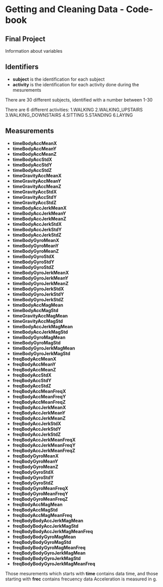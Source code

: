 # Getting and Cleaning Data - Code-book
## Final Project

Information about variables

## Identifiers
* **subject** is the identification for each subject
* **activity** is the identification for each activity done during the mesurements

There are 30 different subjects, identified with a number between 1-30

There are 6 different activities:
1.WALKING
2.WALKING_UPSTAIRS
3.WALKING_DOWNSTAIRS
4.SITTING
5.STANDING
6.LAYING


## Measurements
* **timeBodyAccMeanX**
* **timeBodyAccMeanY**
* **timeBodyAccMeanZ**
* **timeBodyAccStdX**
* **timeBodyAccStdY**
* **timeBodyAccStdZ**
* **timeGravityAccMeanX**
* **timeGravityAccMeanY**
* **timeGravityAccMeanZ**
* **timeGravityAccStdX**
* **timeGravityAccStdY**
* **timeGravityAccStdZ**
* **timeBodyAccJerkMeanX**
* **timeBodyAccJerkMeanY**
* **timeBodyAccJerkMeanZ**
* **timeBodyAccJerkStdX**
* **timeBodyAccJerkStdY**
* **timeBodyAccJerkStdZ**
* **timeBodyGyroMeanX**
* **timeBodyGyroMeanY**
* **timeBodyGyroMeanZ**
* **timeBodyGyroStdX**
* **timeBodyGyroStdY**
* **timeBodyGyroStdZ**
* **timeBodyGyroJerkMeanX**
* **timeBodyGyroJerkMeanY**          
* **timeBodyGyroJerkMeanZ**
* **timeBodyGyroJerkStdX**
* **timeBodyGyroJerkStdY**
* **timeBodyGyroJerkStdZ**
* **timeBodyAccMagMean**
* **timeBodyAccMagStd**
* **timeGravityAccMagMean**
* **timeGravityAccMagStd**    
* **timeBodyAccJerkMagMean**
* **timeBodyAccJerkMagStd**
* **timeBodyGyroMagMean**
* **timeBodyGyroMagStd**
* **timeBodyGyroJerkMagMean**
* **timeBodyGyroJerkMagStd**
* **freqBodyAccMeanX**
* **freqBodyAccMeanY**
* **freqBodyAccMeanZ**
* **freqBodyAccStdX**
* **freqBodyAccStdY**
* **freqBodyAccStdZ**
* **freqBodyAccMeanFreqX**
* **freqBodyAccMeanFreqY**
* **freqBodyAccMeanFreqZ**
* **freqBodyAccJerkMeanX**
* **freqBodyAccJerkMeanY**
* **freqBodyAccJerkMeanZ**
* **freqBodyAccJerkStdX**
* **freqBodyAccJerkStdY**
* **freqBodyAccJerkStdZ**
* **freqBodyAccJerkMeanFreqX**
* **freqBodyAccJerkMeanFreqY**
* **freqBodyAccJerkMeanFreqZ**
* **freqBodyGyroMeanX**
* **freqBodyGyroMeanY**
* **freqBodyGyroMeanZ**
* **freqBodyGyroStdX**
* **freqBodyGyroStdY**
* **freqBodyGyroStdZ**
* **freqBodyGyroMeanFreqX**
* **freqBodyGyroMeanFreqY**
* **freqBodyGyroMeanFreqZ**
* **freqBodyAccMagMean**
* **freqBodyAccMagStd**
* **freqBodyAccMagMeanFreq**
* **freqBodyBodyAccJerkMagMean**
* **freqBodyBodyAccJerkMagStd**
* **freqBodyBodyAccJerkMagMeanFreq**
* **freqBodyBodyGyroMagMean**
* **freqBodyBodyGyroMagStd**
* **freqBodyBodyGyroMagMeanFreq**
* **freqBodyBodyGyroJerkMagMean**
* **freqBodyBodyGyroJerkMagStd**
* **freqBodyBodyGyroJerkMagMeanFreq**

Those mesurements which starts with __time__ contains data time, and those starting with __frec__ contains frecuency data
Acceleration is measured in g.
